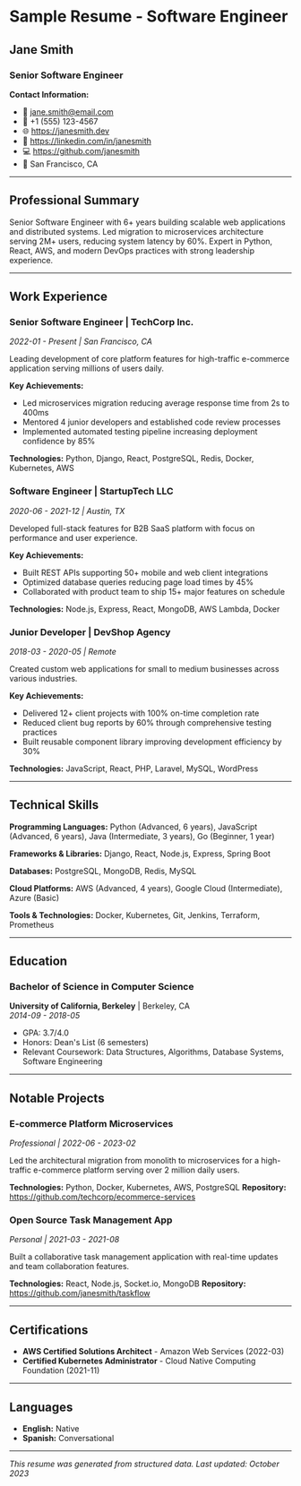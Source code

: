 # Sample Resume - Software Engineer

## Jane Smith
### Senior Software Engineer

**Contact Information:**
- 📧 jane.smith@email.com
- 📱 +1 (555) 123-4567
- 🌐 https://janesmith.dev
- 💼 https://linkedin.com/in/janesmith
- 💻 https://github.com/janesmith
- 📍 San Francisco, CA

---

## Professional Summary

Senior Software Engineer with 6+ years building scalable web applications and distributed systems. Led migration to microservices architecture serving 2M+ users, reducing system latency by 60%. Expert in Python, React, AWS, and modern DevOps practices with strong leadership experience.

---

## Work Experience

### Senior Software Engineer | TechCorp Inc.
*2022-01 - Present | San Francisco, CA*

Leading development of core platform features for high-traffic e-commerce application serving millions of users daily.

**Key Achievements:**
- Led microservices migration reducing average response time from 2s to 400ms
- Mentored 4 junior developers and established code review processes
- Implemented automated testing pipeline increasing deployment confidence by 85%

**Technologies:** Python, Django, React, PostgreSQL, Redis, Docker, Kubernetes, AWS

### Software Engineer | StartupTech LLC
*2020-06 - 2021-12 | Austin, TX*

Developed full-stack features for B2B SaaS platform with focus on performance and user experience.

**Key Achievements:**
- Built REST APIs supporting 50+ mobile and web client integrations
- Optimized database queries reducing page load times by 45%
- Collaborated with product team to ship 15+ major features on schedule

**Technologies:** Node.js, Express, React, MongoDB, AWS Lambda, Docker

### Junior Developer | DevShop Agency
*2018-03 - 2020-05 | Remote*

Created custom web applications for small to medium businesses across various industries.

**Key Achievements:**
- Delivered 12+ client projects with 100% on-time completion rate
- Reduced client bug reports by 60% through comprehensive testing practices
- Built reusable component library improving development efficiency by 30%

**Technologies:** JavaScript, React, PHP, Laravel, MySQL, WordPress

---

## Technical Skills

**Programming Languages:** Python (Advanced, 6 years), JavaScript (Advanced, 6 years), Java (Intermediate, 3 years), Go (Beginner, 1 year)

**Frameworks & Libraries:** Django, React, Node.js, Express, Spring Boot

**Databases:** PostgreSQL, MongoDB, Redis, MySQL

**Cloud Platforms:** AWS (Advanced, 4 years), Google Cloud (Intermediate), Azure (Basic)

**Tools & Technologies:** Docker, Kubernetes, Git, Jenkins, Terraform, Prometheus

---

## Education

### Bachelor of Science in Computer Science
**University of California, Berkeley** | Berkeley, CA  
*2014-09 - 2018-05*

- GPA: 3.7/4.0
- Honors: Dean's List (6 semesters)
- Relevant Coursework: Data Structures, Algorithms, Database Systems, Software Engineering

---

## Notable Projects

### E-commerce Platform Microservices
*Professional | 2022-06 - 2023-02*

Led the architectural migration from monolith to microservices for a high-traffic e-commerce platform serving over 2 million daily users.

**Technologies:** Python, Docker, Kubernetes, AWS, PostgreSQL
**Repository:** https://github.com/techcorp/ecommerce-services

### Open Source Task Management App
*Personal | 2021-03 - 2021-08*

Built a collaborative task management application with real-time updates and team collaboration features.

**Technologies:** React, Node.js, Socket.io, MongoDB
**Repository:** https://github.com/janesmith/taskflow

---

## Certifications

- **AWS Certified Solutions Architect** - Amazon Web Services (2022-03)
- **Certified Kubernetes Administrator** - Cloud Native Computing Foundation (2021-11)

---

## Languages

- **English:** Native
- **Spanish:** Conversational

---

*This resume was generated from structured data. Last updated: October 2023*